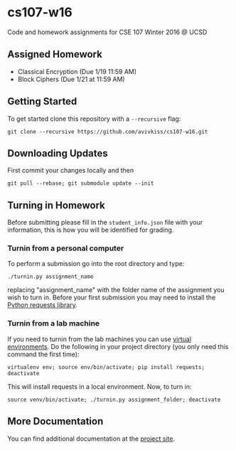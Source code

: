 # cs107-w16
Code and homework assignments for CSE 107 Winter 2016 @ UCSD

## Assigned Homework 

- Classical Encryption (Due 1/19 11:59 AM)
- Block Ciphers (Due 1/21 at 11:59 AM)

## Getting Started
To get started clone this repository with a `--recursive` flag: 

    git clone --recursive https://github.com/avivkiss/cs107-w16.git

## Downloading Updates
First commit your changes locally and then 

    git pull --rebase; git submodule update --init

## Turning in Homework
Before submitting please fill in the `student_info.json` file with your
information, this is how you will be identified for grading.

### Turnin from a personal computer
To perform a submission go into the root directory and type:

    ./turnin.py assignment_name

replacing "assignment_name" with the folder name of the assignment you wish to turn in. Before your first submission you may need to install the 
[Python requests library](http://docs.python-requests.org/en/latest/user/install/).

### Turnin from a lab machine
If you need to turnin from the lab machines you can use [virtual environments](http://docs.python-guide.org/en/latest/dev/virtualenvs/). Do the following in your project directory (you only need this command the first time): 

    virtualenv env; source env/bin/activate; pip install requests; deactivate

This will install requests in a local environment. Now, to turn in: 

    source venv/bin/activate; ./turnin.py assignment_folder; deactivate 


## More Documentation

You can find additional documentation at the [project site](https://avivkiss.github.io/cs107-w16/index.html).
